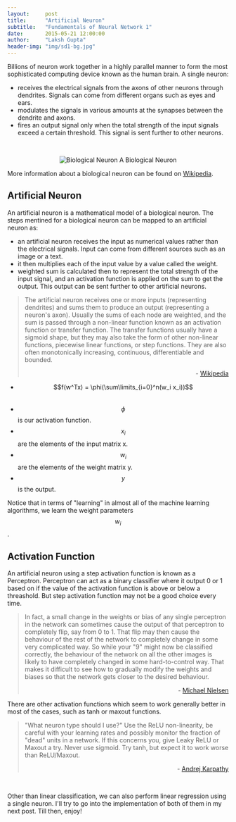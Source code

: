 ```yaml
---
layout:     post
title:      "Artificial Neuron"
subtitle:   "Fundamentals of Neural Network 1"
date:       2015-05-21 12:00:00
author:     "Laksh Gupta"
header-img: "img/sd1-bg.jpg"
---
```


Billions of neuron work together in a highly parallel manner to form the most sophisticated computing device known as the human brain. A single neuron:

- receives the electrical signals from the axons of other neurons through dendrites. Signals can come from different organs such as eyes and ears.
- modulates the signals in various amounts at the synapses between the dendrite and axons.
- fires an output signal only when the total strength of the input signals exceed a certain threshold. This signal is sent further to other neurons.

<p></br></p>
<center>
<img src="{{ site.baseurl }}/img/nn/bioneuron.jpg" alt="Biological Neuron">
<span class="caption text-muted">A Biological Neuron</span>
</center>

More information about a biological neuron can be found on <a href="http://en.wikipedia.org/wiki/Neuron">Wikipedia</a>.

<h2 class="section-heading">Artificial Neuron</h2>
An artificial neuron is a mathematical model of a biological neuron. The steps mentined for a biological neuron can be mapped to an artificial neuron as:

- an artificial neuron receives the input as numerical values rather than the electrical signals. Input can come from different sources such as an image or a text.
- it then multiplies each of the input value by a value called the weight.
- weighted sum is calculated then to represent the total strength of the input signal, and an activation function is applied on the sum to get the output. This output can be sent 
  further to other artificial neurons.



<blockquote>The artificial neuron receives one or more inputs (representing dendrites) and sums them to produce an output (representing a neuron's axon). 
Usually the sums of each node are weighted, and the sum is passed through a non-linear function known as an activation function or transfer function. 
The transfer functions usually have a sigmoid shape, but they may also take the form of other non-linear functions, piecewise linear functions, or step functions. 
They are also often monotonically increasing, continuous, differentiable and bounded.
<p align="right">- <a href="http://en.wikipedia.org/wiki/Artificial_neuron">Wikipedia</a></p>
</blockquote>


<center><canvas id="artificialneuron" width="500" heigth="400"></canvas></center>


- $$f(w^Tx) = \phi(\sum\limits_{i=0}^n(w_i x_i))$$ &nbsp;
- $$\phi$$ is our activation function.
- $$x_i$$ are the elements of the input matrix x.
- $$w_i$$ are the elements of the weight matrix y. 
- $$y$$ is the output.


Notice that in terms of "learning" in almost all of the machine learning algorithms, we learn the weight parameters $$w_i$$. 

<h2 class="section-heading">Activation Function</h2>
An artificial neuron using a step activation function is known as a Perceptron. 
Perceptron can act as a binary classifier where it output 0 or 1 based on if the value of the activation function is above or below a threashold. 
But step activation function may not be a good choice every time.


<blockquote>
  In fact, a small change in the weights or bias of any single perceptron in the network can sometimes cause the output of that perceptron to completely flip, say from 0 to 1. 
  That flip may then cause the behaviour of the rest of the network to completely change in some very complicated way. 
  So while your "9" might now be classified correctly, the behaviour of the network on all the other images is likely to have completely changed in some hard-to-control way. 
  That makes it difficult to see how to gradually modify the weights and biases so that the network gets closer to the desired behaviour.
  <p align="right">- <a href="http://neuralnetworksanddeeplearning.com/chap1.html">Michael Nielsen</a></p>
</blockquote>


There are other activation functions which seem to work generally better in most of the cases, such as tanh or maxout functions.


<blockquote>
  "What neuron type should I use?" Use the ReLU non-linearity, be careful with your learning rates and possibly monitor the fraction of "dead" units in a network. 
  If this concerns you, give Leaky ReLU or Maxout a try. Never use sigmoid. 
  Try tanh, but expect it to work worse than ReLU/Maxout.
  <p align="right">- <a href="http://cs231n.github.io/neural-networks-1/">Andrej Karpathy</a></p>
</blockquote>


<center>
 <canvas id="step" width="200" height="200"></canvas>
 <canvas id="sigmoid" width="200" height="200"></canvas>
 <canvas id="tanh" width="200" height="200"></canvas></br>
</center>

Other than linear classification, we can also perform linear regression using a single neuron. I'll try to go into the implementation of both of them in my next post. Till then, enjoy!

<script language="javascript" type="text/javascript" src="{{ site.baseurl }}/js/nn/canvas.js"></script>
<script language="javascript" type="text/javascript" src="{{ site.baseurl }}/js/nn/neuron.js"></script>
<script language="javascript" type="text/javascript" src="{{ site.baseurl }}/js/nn/neuralnet.js"></script>
<script language="javascript" type="text/javascript" src="{{ site.baseurl }}/js/eqgraph.js" charset="utf-8"></script>
<script>
//artificial neuron
var _ancanvas = document.getElementById("artificialneuron");
var _anctx = _ancanvas.getContext("2d");
var neuronIn1 = new neuron(_anctx, 50, 40, neuronRadius,"x_0");
var neuronIn2 = new neuron(_anctx, 50, 110, neuronRadius, "x_n");
var	hiddenLayer= new neuron(_anctx, 250, 75, neuronRadius);
_anctx.mathText("f(w^Tx)",250,120,{"text-align": "center"});
var neuronOut = new neuron(_anctx, 350, 75, neuronRadius,"y");
//input to hidden layer
connectLayers([neuronIn1, neuronIn2], [hiddenLayer]);
//hidden to output layer
connectLayers([hiddenLayer], [neuronOut]);

//plot step
function step(z){ 
        if(z < 2){
          return 0;
        }else{
          return 1;
        }
      }
var stepGraph = new EqGraph({canvasId: 'step', minX: -4, minY: -2, maxX: 4, maxY: 2, unitsPerTick: 1 });
stepGraph.drawEquation(step , 'blue', 2);
var stepCanv = document.getElementById('step');
var stepcontext = stepCanv.getContext('2d');
stepcontext.font = 'italic 14pt Calibri';
stepcontext.fillStyle = '#777';
stepcontext.fillText('step', 10, stepCanv.height-5);

//plot sigmoid
function sigmoid(z){ return  1.0/(1.0+Math.exp(-z));}
var sigmoidGraph = new EqGraph({canvasId: 'sigmoid', minX: -6, minY: -2, maxX: 6, maxY: 2, unitsPerTick: 1 });
sigmoidGraph.drawEquation(sigmoid , 'blue', 2);
var sigmoidCanv = document.getElementById('sigmoid');
var sigmoidcontext = sigmoidCanv.getContext('2d');
sigmoidcontext.font = 'italic 14pt Calibri';
sigmoidcontext.fillStyle = '#777';
sigmoidcontext.fillText('sigmoid', 10, sigmoidCanv.height-5);

//plot tanh
function tanh(z){ return (Math.exp(z)-Math.exp(-z))/(Math.exp(z)+Math.exp(-z));}
var tanhGraph = new EqGraph({canvasId: 'tanh', minX: -6, minY: -2, maxX: 6, maxY: 2, unitsPerTick: 1 });
tanhGraph.drawEquation(tanh , 'blue', 2);
var tanhCanv = document.getElementById('tanh');
var tanhcontext = tanhCanv.getContext('2d');
tanhcontext.font = 'italic 14pt Calibri';
tanhcontext.fillStyle = '#777';
tanhcontext.fillText('tanh', 10, tanhCanv.height-5);

</script>
